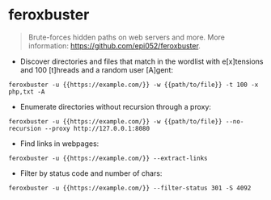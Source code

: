 # feroxbuster

> Brute-forces hidden paths on web servers and more.
> More information: <https://github.com/epi052/feroxbuster>.

- Discover directories and files that match in the wordlist with e[x]tensions and 100 [t]hreads and a random user [A]gent:

`feroxbuster -u {{https://example.com/}} -w {{path/to/file}} -t 100 -x php,txt -A`

- Enumerate directories without recursion through a proxy:

`feroxbuster -u {{https://example.com/}} -w {{path/to/file}} --no-recursion --proxy http://127.0.0.1:8080`

- Find links in webpages:

`feroxbuster -u {{https://example.com/}} --extract-links`

- Filter by status code and number of chars:

`feroxbuster -u {{https://example.com/}} --filter-status 301 -S 4092`
